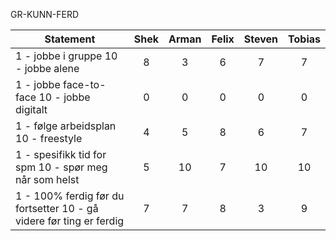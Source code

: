 GR-KUNN-FERD

| Statement | Shek | Arman | Felix | Steven | Tobias
| --- | :---: | :---: | :---: | :---: | :---: |
| 1 - jobbe i gruppe 10 - jobbe alene | 8 | 3 | 6 | 7 | 7 |
| 1 - jobbe face-to-face 10 - jobbe digitalt | 0 | 0 | 0 | 0 | 0 | 0 |
| 1 - følge arbeidsplan 10 - freestyle | 4 | 5 | 8 | 6 | 7 |
| 1 - spesifikk tid for spm 10 - spør meg når som helst | 5 | 10 | 7 | 10 | 10 |
| 1 - 100% ferdig før du fortsetter 10 - gå videre før ting er ferdig | 7 | 7 | 8 | 3 | 9 |